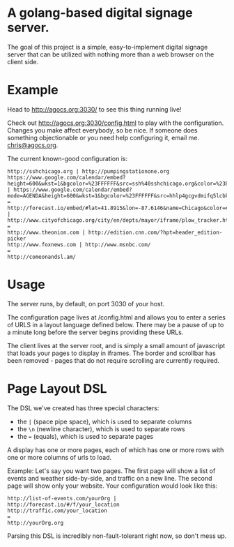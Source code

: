 A golang-based digital signage server.
===

The goal of this project is a simple, easy-to-implement digital signage server that can be utilized with nothing more than a web browser on the client side.

Example
=======

Head to http://agocs.org:3030/ to see this thing running live!

Check out http://agocs.org:3030/config.html to play with the configuration. Changes you make affect everybody, so be nice. If someone does something objectionable or you need help configuring it, email me. chris@agocs.org.

The current known-good configuration is:

	http://sshchicago.org | http://pumpingstationone.org
	https://www.google.com/calendar/embed?height=600&wkst=1&bgcolor=%23FFFFFF&src=ssh%40sshchicago.org&color=%23B1440E&ctz=America%2FChicago | https://www.google.com/calendar/embed?mode=AGENDA&height=600&wkst=1&bgcolor=%23FFFFFF&src=hhlp4gcgvdmifq5lcbk7e27om4%40group.calendar.google.com&color=%23A32929&ctz=America%2FChicago
	=
	http://forecast.io/embed/#lat=41.8915&lon=-87.6146&name=Chicago&color=#00aaff&font=Georgia&units=us | http://www.cityofchicago.org/city/en/depts/mayor/iframe/plow_tracker.html
	=
	http://www.theonion.com | http://edition.cnn.com/?hpt=header_edition-picker
	http://www.foxnews.com | http://www.msnbc.com/
	=
	http://comeonandsl.am/


Usage
===
The server runs, by default, on port 3030 of your host.

The configuration page lives at <server root>/config.html and allows you to enter a series of URLS in a layout language defined below. There may be a pause of up to a minute long before the server begins providing these URLs.

The client lives at the server root, and is simply a small amount of javascript that loads your pages to display in iframes. The border and scrollbar has been removed - pages that do not require scrolling are currently required.

Page Layout DSL
===============

The DSL we've created has three special characters:

- the ` | ` (space pipe space), which is used to separate columns
- the `\n` (newline character), which is used to separate rows
- the `=` (equals), which is used to separate pages

A display has one or more pages, each of which has one or more rows with one or more columns of urls to load. 

Example: Let's say you want two pages. The first page will show a list of events and weather side-by-side, and traffic on a new line. The second page will show only your website. Your configuration would look like this:

	http://list-of-events.com/yourOrg | http://forecast.io/#/f/your_location
	http://traffic.com/your_location
	=
	http://yourOrg.org

Parsing this DSL is incredibly non-fault-tolerant right now, so don't mess up.